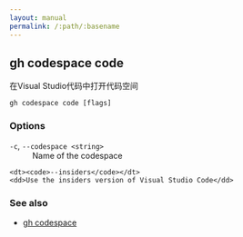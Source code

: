 ```yaml
---
layout: manual
permalink: /:path/:basename
---
```


## gh codespace code

在Visual Studio代码中打开代码空间

```
gh codespace code [flags]
```

### Options

<dl class="flags">
	<dt><code>-c</code>, <code>--codespace &lt;string&gt;</code></dt>
	<dd>Name of the codespace</dd>

```
<dt><code>--insiders</code></dt>
<dd>Use the insiders version of Visual Studio Code</dd>
```

</dl>

### See also

-   [gh codespace](./gh_codespace)
